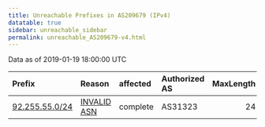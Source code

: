 ```yaml
---
title: Unreachable Prefixes in AS209679 (IPv4)
datatable: true
sidebar: unreachable_sidebar
permalink: unreachable_AS209679-v4.html
---
```


Data as of 2019-01-19 18:00:00 UTC


<div class="datatable-begin"></div>

| Prefix                                                 | Reason                                                                                                 | affected   | Authorized AS   |   MaxLength | Anchor                                         |   unreachable /24s |
|:-------------------------------------------------------|:-------------------------------------------------------------------------------------------------------|:-----------|:----------------|------------:|:-----------------------------------------------|-------------------:|
| [92.255.55.0/24](https://stat.ripe.net/92.255.55.0/24) | [INVALID ASN](https://rpki-validator.ripe.net/announcement-preview?asn=AS209679&prefix=92.255.55.0/24) | complete   | AS31323         |          24 | [RIPE](unreachable_RIPE_NCC_RPKI_Root-v4.html) |                  1 |

<div class="datatable-end"></div>